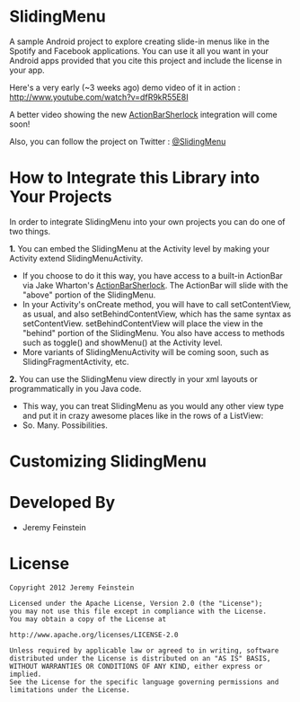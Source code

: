 SlidingMenu
===========

A sample Android project to explore creating slide-in menus like in the Spotify and Facebook applications. 
You can use it all you want in your Android apps provided that you cite this project and include the license in your app.

Here's a very early (~3 weeks ago) demo video of it in action :  http://www.youtube.com/watch?v=dfR9kR55E8I

A better video showing the new [ActionBarSherlock][2] integration will come soon!

Also, you can follow the project on Twitter : [@SlidingMenu][1]

How to Integrate this Library into Your Projects
================================================
In order to integrate SlidingMenu into your own projects you can do one of two things.

__1.__  You can embed the SlidingMenu at the Activity level by making your Activity extend SlidingMenuActivity.
* If you choose to do it this way, you have access to a built-in ActionBar via Jake Wharton's [ActionBarSherlock][2].
The ActionBar will slide with the "above" portion of the SlidingMenu.
* In your Activity's onCreate method, you will have to call setContentView, as usual, and also setBehindContentView,
which has the same syntax as setContentView. setBehindContentView will place the view in the "behind" portion of
the SlidingMenu. You also have access to methods such as toggle() and showMenu() at the Activity level. 
* More variants of SlidingMenuActivity will be coming soon, such as SlidingFragmentActivity, etc.

__2.__  You can use the SlidingMenu view directly in your xml layouts or programmatically in you Java code.
* This way, you can treat SlidingMenu as you would any other view type and put it in crazy awesome places like in the
rows of a ListView: 
* So. Many. Possibilities.

Customizing SlidingMenu
=======================

Developed By
============
* Jeremy Feinstein

License
=======

    Copyright 2012 Jeremy Feinstein
    
    Licensed under the Apache License, Version 2.0 (the "License");
    you may not use this file except in compliance with the License.
    You may obtain a copy of the License at
    
    http://www.apache.org/licenses/LICENSE-2.0
    
    Unless required by applicable law or agreed to in writing, software
    distributed under the License is distributed on an "AS IS" BASIS,
    WITHOUT WARRANTIES OR CONDITIONS OF ANY KIND, either express or implied.
    See the License for the specific language governing permissions and
    limitations under the License.
    
[1]: http://twitter.com/slidingmenu
[2]: http://actionbarsherlock.com/
